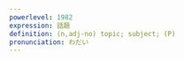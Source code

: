 ```yaml
---
powerlevel: 1982
expression: 話題
definition: (n,adj-no) topic; subject; (P)
pronunciation: わだい
---
```

